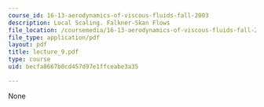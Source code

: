```yaml
---
course_id: 16-13-aerodynamics-of-viscous-fluids-fall-2003
description: Local Scaling. Falkner-Skan Flows
file_location: /coursemedia/16-13-aerodynamics-of-viscous-fluids-fall-2003/becfa8667b0cd457d97e1ffceabe3a35_lecture_9.pdf
file_type: application/pdf
layout: pdf
title: lecture_9.pdf
type: course
uid: becfa8667b0cd457d97e1ffceabe3a35

---
```

None